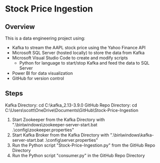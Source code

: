 # Stock Price Ingestion
## Overview
This is a data engineering project using:
- Kafka to stream the AAPL stock price using the Yahoo Finance API
- Microsoft SQL Server (hosted locally) to store the data from Kafka
- Microsoft Visual Studio Code to create and modify scripts
    - Python for language to start/stop Kafka and feed the data to SQL Server
- Power BI for data visualization
- GitHub for version control

## Steps

Kafka Directory: cd C:\kafka_2.13-3.9.0
GitHub Repo Directory: cd C:\Users\scott\OneDrive\Documents\GitHub\Stock-Price-Ingestion

1. Start Zookeeper from the Kafka Directory with ".\bin\windows\zookeeper-server-start.bat .\config\zookeeper.properties"
2. Start Kafka Broker from the Kafka Directory with ".\bin\windows\kafka-server-start.bat .\config\server.properties"
3. Run the Python script "Stock-Price-Ingestion.py" from the GitHub Repo Directory
4. Run the Python script "consumer.py" in the GitHub Repo Directory
